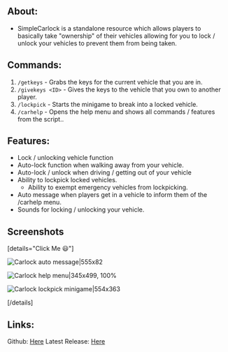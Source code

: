## About:
- SimpleCarlock is a standalone resource which allows players to basically take "ownership" of their vehicles allowing for you to lock / unlock your vehicles to prevent them from being taken.

## Commands:
1. ``/getkeys`` - Grabs the keys for the current vehicle that you are in. 
2. ``/givekeys <ID>`` - Gives the keys to the vehicle that you own to another player. 
3. ``/lockpick`` -  Starts the minigame to break into a locked vehicle.
4. ``/carhelp`` - Opens the help menu and shows all commands / features from the script..

## Features:
- Lock / unlocking vehicle function 
- Auto-lock function when walking away from your vehicle.
- Auto-lock / unlock when driving / getting out of your vehicle 
- Ability to lockpick locked vehicles.
    - Ability to exempt emergency vehicles from lockpicking.
- Auto message when players get in a vehicle to inform them of the /carhelp menu. 
- Sounds for locking / unlocking your vehicle. 

## Screenshots

[details="Click Me 😃"]

![Carlock auto message|555x82](upload://i8gW9GsY2u894FAkNV7xB6FhlIg.png)

![Carlock help menu|345x499, 100%](upload://rbEJW5MuA2ZaUjmqFFDdC6FFvL4.jpeg)

![Carlock lockpick minigame|554x363](upload://lZ2VHKJPImWQGQtPodKQc1XW6qh.png)

[/details]

## Links:
Github: [Here](https://github.com/Fadinlaws123/SimpleCarlock)
Latest Release: [Here](https://github.com/Fadinlaws123/SimpleCarlock/releases)
